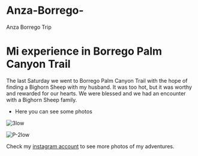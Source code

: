 # Anza-Borrego-
Anza Borrego Trip

# Mi experience in Borrego Palm Canyon Trail

The last Saturday we went to Borrego Palm Canyon Trail with the hope of finding a Bighorn Sheep with my husband. It was too hot,  but it was worthy and rewarded for our hearts. We were blessed and we had an encounter with a Bighorn Sheep family. 

* Here you can see some photos

![3low](https://github.com/user-attachments/assets/bcc1d674-c43c-4192-a3a3-d2a50d176ee6)

![P-2low](https://github.com/user-attachments/assets/fb669f7b-9248-47a1-a9a4-d55de7556fbc)

Check my [instagram account](https://www.instagram.com/p/DIfrPH6RieP) to see more photos of my adventures. 
